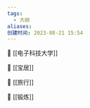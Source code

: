 ```yaml
---
tags:
  - 大纲
aliases: 
创建时间: 2023-08-21 15:54
---
```


🐳  [[电子科技大学]]

🐳 [[宝居]]

🐳 [[旅行]]

🐳 [[锻炼]]

